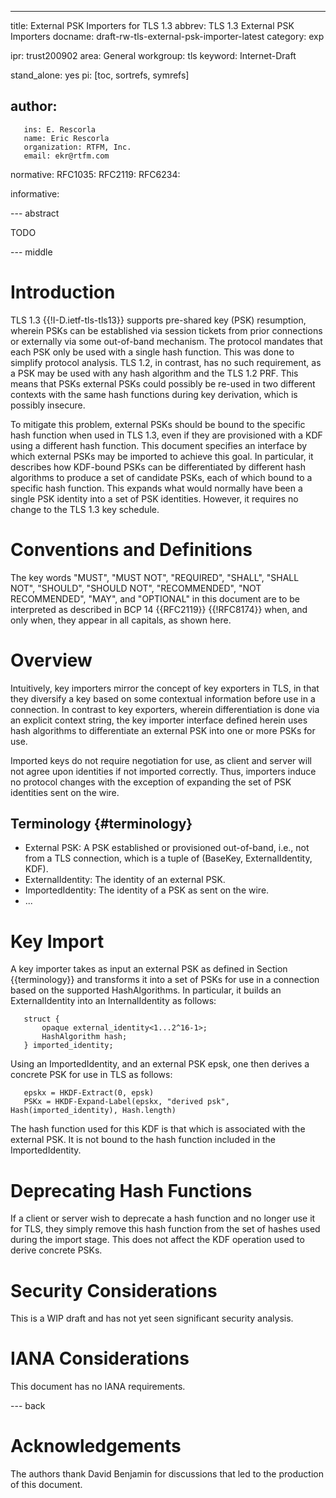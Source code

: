 ---
title: External PSK Importers for TLS 1.3
abbrev: TLS 1.3 External PSK Importers
docname: draft-rw-tls-external-psk-importer-latest
category: exp

ipr: trust200902
area: General
workgroup: tls
keyword: Internet-Draft

stand_alone: yes
pi: [toc, sortrefs, symrefs]

author:
 -
       ins: E. Rescorla
       name: Eric Rescorla
       organization: RTFM, Inc.
       email: ekr@rtfm.com


normative:
  RFC1035:
  RFC2119:
  RFC6234:

informative:



--- abstract

TODO

--- middle

# Introduction

TLS 1.3 {{!I-D.ietf-tls-tls13}} supports pre-shared key (PSK) resumption, wherein PSKs
can be established via session tickets from prior connections or externally via some out-of-band
mechanism. The protocol mandates that each PSK only be used with a single hash function. 
This was done to simplify protocol analysis. TLS 1.2, in contrast, has no such requirement, as
a PSK may be used with any hash algorithm and the TLS 1.2 PRF. This means that PSKs external PSKs 
could possibly be re-used in two different contexts with the same hash functions during key 
derivation, which is possibly insecure.

To mitigate this problem, external PSKs should be bound to the specific hash function when used
in TLS 1.3, even if they are provisioned with a KDF using a different hash function. This document
specifies an interface by which external PSKs may be imported to achieve this goal. In particular,
it describes how KDF-bound PSKs can be differentiated by different hash algorithms to produce
a set of candidate PSKs, each of which bound to a specific hash function. This expands what would
normally have been a single PSK identity into a set of PSK identities. However, it requires
no change to the TLS 1.3 key schedule. 

# Conventions and Definitions

The key words "MUST", "MUST NOT", "REQUIRED", "SHALL", "SHALL NOT", "SHOULD",
"SHOULD NOT", "RECOMMENDED", "NOT RECOMMENDED", "MAY", and "OPTIONAL" in this
document are to be interpreted as described in BCP 14 {{RFC2119}} {{!RFC8174}}
when, and only when, they appear in all capitals, as shown here.

# Overview

Intuitively, key importers mirror the concept of key exporters in TLS, in that they
diversify a key based on some contextual information before use in a connection. In contrast to
key exporters, wherein differentiation is done via an explicit context string, the key importer
interface defined herein uses hash algorithms to differentiate an external PSK into 
one or more PSKs for use. 

Imported keys do not require negotiation for use, as client and server will not agree upon
identities if not imported correctly. Thus, importers induce no protocol changes with 
the exception of expanding the set of PSK identities sent on the wire.

## Terminology {#terminology}

- External PSK: A PSK established or provisioned out-of-band, i.e., not from a TLS connection, which is 
a tuple of (BaseKey, ExternalIdentity, KDF).
- ExternalIdentity: The identity of an external PSK. 
- ImportedIdentity: The identity of a PSK as sent on the wire.
- ...

# Key Import

A key importer takes as input an external PSK as defined in Section {{terminology}} and transforms it
into a set of PSKs for use in a connection based on the supported HashAlgorithms. In particular, it 
builds an ExternalIdentity into an InternalIdentity as follows:

```
   struct {
       opaque external_identity<1...2^16-1>;
       HashAlgorithm hash;
   } imported_identity;
```

Using an ImportedIdentity, and an external PSK epsk, one then derives a concrete PSK for use in TLS
as follows:

```
   epskx = HKDF-Extract(0, epsk)
   PSKx = HKDF-Expand-Label(epskx, "derived psk", Hash(imported_identity), Hash.length)
```

The hash function used for this KDF is that which is associated with the external PSK. It is not bound to 
the hash function included in the ImportedIdentity.

# Deprecating Hash Functions

If a client or server wish to deprecate a hash function and no longer use it for TLS, they simply remove this
hash function from the set of hashes used during the import stage. This does not affect the KDF operation used
to derive concrete PSKs.

# Security Considerations

This is a WIP draft and has not yet seen significant security analysis.

# IANA Considerations

This document has no IANA requirements.

--- back

# Acknowledgements

The authors thank David Benjamin for discussions that led to the production of this document.

